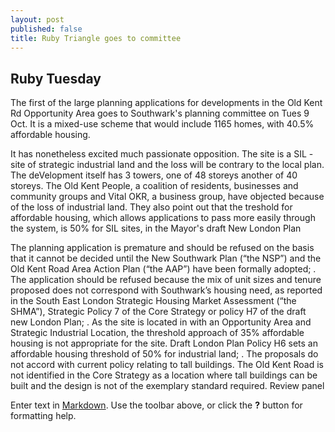 ```yaml
---
layout: post
published: false
title: Ruby Triangle goes to committee
---
```

## Ruby Tuesday

The first of the large planning applications for developments in the Old Kent Rd Opportunity Area goes to Southwark's planning committee on Tues 9 Oct.  It is a mixed-use scheme that would include 1165 homes, with 40.5% affordable housing.

It has nonetheless excited much passionate opposition.  The site is a SIL - site of strategic industrial land and the loss will be contrary to the local plan.  The deVelopment itself has 3 towers, one of 48 storeys another of 40 storeys.  The Old Kent People, a coalition of residents, businesses and community groups and Vital OKR, a business group, have objected because of the loss of industrial land.  They also point out that the treshold for affordable housing, which allows applications to pass more easily through the system, is 50% for SIL sites, in the Mayor's draft New London Plan

The planning application is premature and should be refused on the basis that it
cannot be decided until the New Southwark Plan (“the NSP”) and the Old Kent
Road Area Action Plan (“the AAP”) have been formally adopted;
.
The application should be refused because the mix of unit sizes and tenure
proposed does not correspond with Southwark’s housing need, as reported in the
South East London Strategic Housing Market Assessment (“the SHMA”),
Strategic Policy 7 of the Core Strategy or policy H7 of the draft new London Plan;
.
As the site is located in with an Opportunity Area and Strategic Industrial
Location, the threshold approach of 35% affordable housing is not appropriate for
the site. Draft London Plan Policy H6 sets an affordable housing threshold of 50%
for industrial land;
.
The proposals do not accord with current policy relating to tall buildings. The Old
Kent Road is not identified in the Core Strategy as a location where tall buildings
can be built and the design is not of the exemplary standard required.  Review panel


Enter text in [Markdown](http://daringfireball.net/projects/markdown/). Use the toolbar above, or click the **?** button for formatting help.
